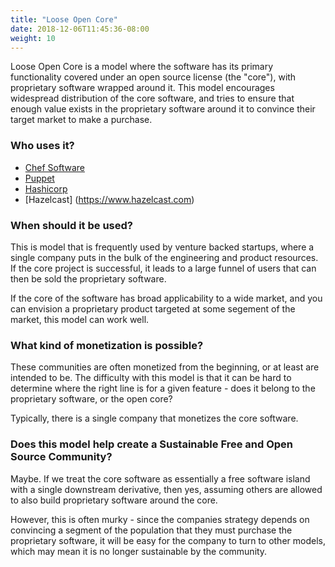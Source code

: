 ```yaml
---
title: "Loose Open Core"
date: 2018-12-06T11:45:36-08:00
weight: 10
---
```


Loose Open Core is a model where the software has its primary functionality
covered under an open source license (the "core"), with proprietary software 
wrapped around it. This model encourages widespread distribution of the core
software, and tries to ensure that enough value exists in the proprietary
software around it to convince their target market to make a purchase.

### Who uses it?

* [Chef Software](https://chef.io)
* [Puppet](https://puppet.com)
* [Hashicorp](https://www.hashicorp.com)
* [Hazelcast] (https://www.hazelcast.com)

### When should it be used?

This is model that is frequently used by venture backed startups, where a single
company puts in the bulk of the engineering and product resources. If the core
project is successful, it leads to a large funnel of users that can then be
sold the proprietary software.

If the core of the software has broad applicability to a wide market, and you
can envision a proprietary product targeted at some segement of the market, this
model can work well.

### What kind of monetization is possible?

These communities are often monetized from the beginning, or at least are intended
to be. The difficulty with this model is that it can be hard to determine where the
right line is for a given feature - does it belong to the proprietary software, or
the open core? 

Typically, there is a single company that monetizes the core software.

### Does this model help create a Sustainable Free and Open Source Community?

Maybe. If we treat the core software as essentially a free software island with a
single downstream derivative, then yes, assuming others are allowed to also build
proprietary software around the core. 

However, this is often murky - since the companies strategy depends on convincing
a segment of the population that they must purchase the proprietary software, it
will be easy for the company to turn to other models, which may mean it is no
longer sustainable by the community.
